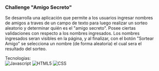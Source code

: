 ### Challenge "Amigo Secreto"

Se desarrolla una aplicación que permite a los usuarios ingresar nombres de amigos a traves de un campo de texto para luego realizar un sorteo aleatorio y determinar quién es el "amigo secreto".
Posee ciertas validaciones con respecto a los nombres ingresados. Los nombres ingresados seran visibles en la página, y al finalizar, con el botón "Sortear Amigo" se selecciona un nombre (de forma aleatoria) el cual sera el resultado del sorteo.

Tecnologias:<br>
![Javascript](https://img.shields.io/badge/-Javascript-gray?logo=javascript)
![HTML5](https://img.shields.io/badge/-HTML5-gray?logo=html5)
![CSS](https://img.shields.io/badge/-CSS-gray?logo=css&logoColor=1572B6)


